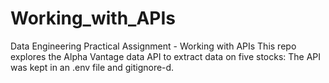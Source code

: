 # Working_with_APIs
Data Engineering Practical Assignment - Working with APIs
This repo explores the Alpha Vantage data API to extract data on five stocks:
The API was kept in an .env file and gitignore-d.
